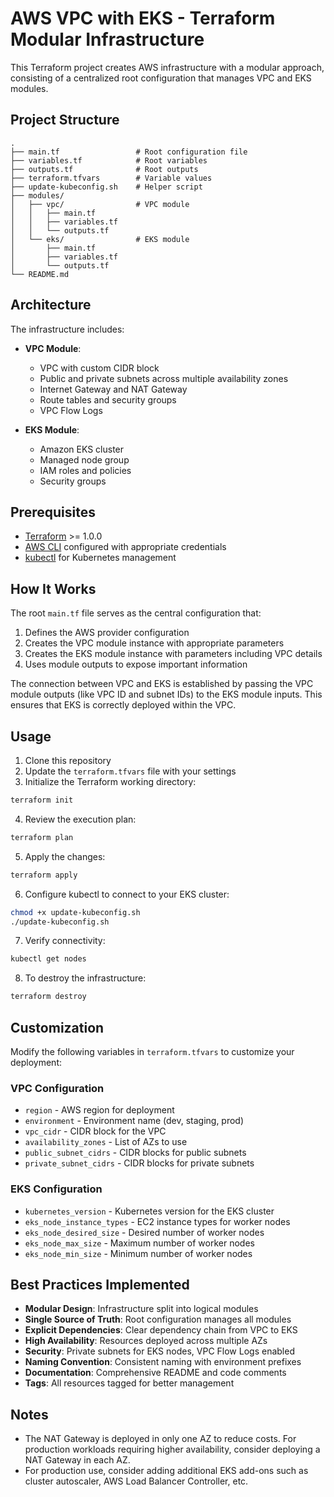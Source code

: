 # AWS VPC with EKS - Terraform Modular Infrastructure

This Terraform project creates AWS infrastructure with a modular approach, consisting of a centralized root configuration that manages VPC and EKS modules.

## Project Structure

```
.
├── main.tf                 # Root configuration file
├── variables.tf            # Root variables
├── outputs.tf              # Root outputs
├── terraform.tfvars        # Variable values
├── update-kubeconfig.sh    # Helper script
├── modules/
│   ├── vpc/                # VPC module
│   │   ├── main.tf
│   │   ├── variables.tf
│   │   └── outputs.tf
│   └── eks/                # EKS module
│       ├── main.tf
│       ├── variables.tf
│       └── outputs.tf
└── README.md
```

## Architecture

The infrastructure includes:

- **VPC Module**:

  - VPC with custom CIDR block
  - Public and private subnets across multiple availability zones
  - Internet Gateway and NAT Gateway
  - Route tables and security groups
  - VPC Flow Logs

- **EKS Module**:
  - Amazon EKS cluster
  - Managed node group
  - IAM roles and policies
  - Security groups

## Prerequisites

- [Terraform](https://www.terraform.io/downloads.html) >= 1.0.0
- [AWS CLI](https://aws.amazon.com/cli/) configured with appropriate credentials
- [kubectl](https://kubernetes.io/docs/tasks/tools/install-kubectl/) for Kubernetes management

## How It Works

The root `main.tf` file serves as the central configuration that:

1. Defines the AWS provider configuration
2. Creates the VPC module instance with appropriate parameters
3. Creates the EKS module instance with parameters including VPC details
4. Uses module outputs to expose important information

The connection between VPC and EKS is established by passing the VPC module outputs (like VPC ID and subnet IDs) to the EKS module inputs. This ensures that EKS is correctly deployed within the VPC.

## Usage

1. Clone this repository
2. Update the `terraform.tfvars` file with your settings
3. Initialize the Terraform working directory:

```bash
terraform init
```

4. Review the execution plan:

```bash
terraform plan
```

5. Apply the changes:

```bash
terraform apply
```

6. Configure kubectl to connect to your EKS cluster:

```bash
chmod +x update-kubeconfig.sh
./update-kubeconfig.sh
```

7. Verify connectivity:

```bash
kubectl get nodes
```

8. To destroy the infrastructure:

```bash
terraform destroy
```

## Customization

Modify the following variables in `terraform.tfvars` to customize your deployment:

### VPC Configuration

- `region` - AWS region for deployment
- `environment` - Environment name (dev, staging, prod)
- `vpc_cidr` - CIDR block for the VPC
- `availability_zones` - List of AZs to use
- `public_subnet_cidrs` - CIDR blocks for public subnets
- `private_subnet_cidrs` - CIDR blocks for private subnets

### EKS Configuration

- `kubernetes_version` - Kubernetes version for the EKS cluster
- `eks_node_instance_types` - EC2 instance types for worker nodes
- `eks_node_desired_size` - Desired number of worker nodes
- `eks_node_max_size` - Maximum number of worker nodes
- `eks_node_min_size` - Minimum number of worker nodes

## Best Practices Implemented

- **Modular Design**: Infrastructure split into logical modules
- **Single Source of Truth**: Root configuration manages all modules
- **Explicit Dependencies**: Clear dependency chain from VPC to EKS
- **High Availability**: Resources deployed across multiple AZs
- **Security**: Private subnets for EKS nodes, VPC Flow Logs enabled
- **Naming Convention**: Consistent naming with environment prefixes
- **Documentation**: Comprehensive README and code comments
- **Tags**: All resources tagged for better management

## Notes

- The NAT Gateway is deployed in only one AZ to reduce costs. For production workloads requiring higher availability, consider deploying a NAT Gateway in each AZ.
- For production use, consider adding additional EKS add-ons such as cluster autoscaler, AWS Load Balancer Controller, etc.

